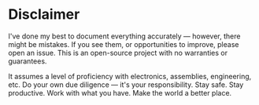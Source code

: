 # Disclaimer

I've done my best to document everything accurately — however, there might be mistakes. If you see them, or opportunities to improve, please open an issue. This is an open-source project with no warranties or guarantees.

It assumes a level of proficiency with electronics, assemblies, engineering, etc. Do your own due diligence — it's your responsibility. Stay safe. Stay productive. Work with what you have. Make the world a better place.
